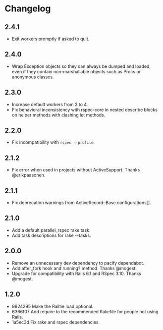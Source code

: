 # Changelog

## 2.4.1

* Exit workers promptly if asked to quit.

## 2.4.0

* Wrap Exception objects so they can always be dumped and loaded, even if they contain non-marshallable objects such as Procs or anonymous classes.

## 2.3.0

* Increase default workers from 2 to 4.
* Fix behavioral inconsistency with rspec-core in nested describe blocks on helper methods with clashing let methods.

## 2.2.0

* Fix incompatibility with `rspec --profile`.

## 2.1.2

* Fix error when used in projects without ActiveSupport. Thanks @erikpaasonen.

## 2.1.1

* Fix deprecation warnings from ActiveRecord::Base.configurations[].

## 2.1.0

* Add a default parallel_rspec rake task.
* Add task descriptions for rake --tasks.

## 2.0.0

* Remove an unnecessary dev dependency to pacify dependabot.
* Add after_fork hook and running? method. Thanks @mogest.
* Upgrade for compatibility with Rails 6.1 and RSpec 3.10. Thanks @mogest.

## 1.2.0

* 9924295 Make the Railtie load optional.
* 6366f07 Add require to the recommended Rakefile for people not using Rails.
* 1a5ec3d Fix rake and rspec dependencies.
